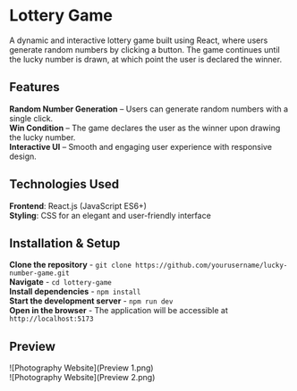 # Lottery Game  

A dynamic and interactive lottery game built using React, where users generate random numbers by clicking a button. The game continues until the lucky number is drawn, at which point the user is declared the winner.  

## Features  

**Random Number Generation** – Users can generate random numbers with a single click.  
**Win Condition** – The game declares the user as the winner upon drawing the lucky number.  
**Interactive UI** – Smooth and engaging user experience with responsive design.  

## Technologies Used  

**Frontend**: React.js (JavaScript ES6+)  
**Styling**: CSS for an elegant and user-friendly interface  

## Installation & Setup  

**Clone the repository** - `git clone https://github.com/yourusername/lucky-number-game.git`  
**Navigate** - `cd lottery-game`  
**Install dependencies** - `npm install`  
**Start the development server** - `npm run dev`  
**Open in the browser** - The application will be accessible at `http://localhost:5173`  

## Preview  

![Photography Website](Preview 1.png)  
![Photography Website](Preview 2.png)  
